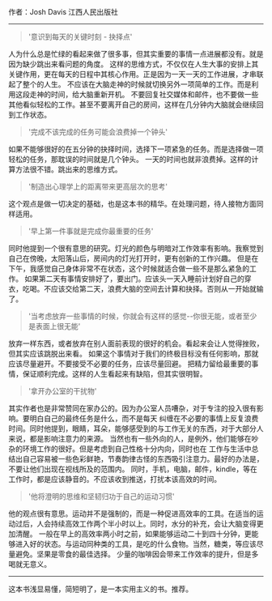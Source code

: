 作者：Josh Davis
江西人民出版社

---

> '意识到每天的关键时刻 - 抉择点'

人为什么总是忙绿的看起来做了很多事，但其实重要的事情一点进展都没有。就是因为缺少跳出来看问题的角度。
这样的思维方式，不仅仅在人生大事的安排上其关键作用，更在每天的日程中其核心作用。正是因为一天一天的工作进展，才串联起了整个的人生。
不应该在大脑走神的时候就切换另外一项简单的工作。而是利用这段走神的时间，给大脑重新开机。
不要回复社交媒体和邮件，也不要做一些其他看似轻松的工作。甚至不要离开自己的房间，这样在几分钟内大脑就会继续回到工作状态。


> '完成不该完成的任务可能会浪费掉一个钟头'

如果不能够很好的在五分钟的抉择时间，选择下一项紧急的任务。而是选择做一项轻松的任务，那耽误的时间就是几个钟头。
一天的时间也就非浪费掉。这样的计算方法很不错。跳出来的思维方式。


> '制造出心理学上的距离带来更高层次的思考'

这个观点是做一切决定的基础，也是这本书的精华。在处理问题，待人接物方面同样适用。


> '早上第一件事就是完成你最重要的任务'

同时他提到一个很有意思的研究。灯光的颜色与明暗对工作效率有影响。我察觉到自己在傍晚，太阳落山后，房间内的灯光打开时，更有创新的工作兴趣。
但是在下午，我感觉自己身体非常不在状态，这个时候就适合做一些不是那么紧急的工作。
如果第二天有事情安排好了，要出门。应该头一天入睡前计划好自己的穿衣，吃喝。不应该交给第二天，浪费大脑的空间去计算和抉择。否则从一开始就输了。

> '当考虑放弃一些事情的时候，你就会有这样的感觉--你很无能，或者至少是表面上很无能'

放弃一样东西，或者放弃在别人面前表现的很好的机会。看起来会让人觉得挫败，但其实应该跳脱出来看。
如果这个事情对于我们的终极目标没有任何影响，那就应该尽量避开。不要接受不必要的任务，应该尽量回避。
把精力留给最重要的事情，保证顺利完成。这样的人生看起来有缺陷，但其实很明智。

> '拿开办公室的干扰物'

其实作者也是非常赞同在家办公的。因为办公室人员嘈杂，对于专注的投入很有影响。要明白自己的最终任务是什么，而不是每天
纠缠在不必要的事情上反复浪费时间。同时他提到，眼睛，耳朵，能够感受到的与工作无关的东西，对于大部分人来说，都是影响注意力的来源。
当然也有一些外向的人，是例外，他们能够在吵杂的环境工作的很好。但是考虑到自己性格十分内向，同时也在
工作与生活中总结出自己容易被一些色彩鲜艳，节奏韵律古怪的东西吸引注意力。最好的办法是，不要让他们出现在视线所及的范围内。
同时，手机，电脑，邮件，kindle，等在工作时，都是应该静音的。不应该收到推送，打扰本该高效的时间。

> '他将澄明的思维和坚韧归功于自己的运动习惯'

他的观点很有意思。运动并不是强制的，而是一种促进高效率的工具。在适当的运动过后，人会持续高效工作两个半小时以上。同时，水分的补充，会让大脑变得更加清醒。
一般在早上的高效率两小时之前，如果能够运动二十到四十分钟，更能够进入好的状态。与运动同种类的工具，是吃的什么食物。当然，糖类，等应该尽量避免。坚果是零食的最佳选择。
少量的咖啡因会带来工作效率的提升，但是多喝就无意义。

---

这本书浅显易懂，简短明了，是一本实用主义的书。推荐。
